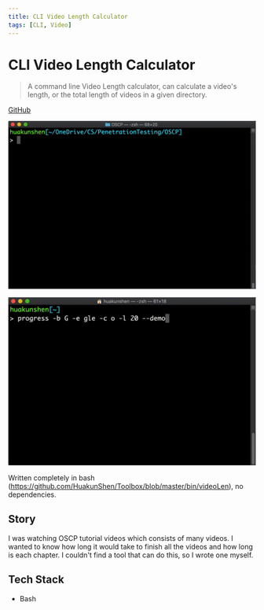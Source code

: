 ```yaml
---
title: CLI Video Length Calculator
tags: [CLI, Video]
---
```


# CLI Video Length Calculator

> A command line Video Length calculator, can calculate a video's length, or the total length of videos in a given directory.

[GitHub](https://github.com/HuakunShen/Toolbox/#videolen)

![](https://github.com/HuakunShen/Toolbox/raw/master/README.assets/videoLen.gif)

![](https://github.com/HuakunShen/Toolbox/raw/master/README.assets/google-demo.gif)

Written completely in bash (https://github.com/HuakunShen/Toolbox/blob/master/bin/videoLen), no dependencies.


## Story

I was watching OSCP tutorial videos which consists of many videos. I wanted to know how long it would take to finish all the videos and how long is each chapter. I couldn't find a tool that can do this, so I wrote one myself.

## Tech Stack

- Bash